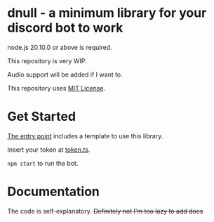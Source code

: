 # dnull - a minimum library for your discord bot to work

node.js 20.10.0 or above is required.

This repository is very WIP.

Audio support will be added if I want to.

This repository uses [MIT License](./LICENSE).

# Get Started

[The entry point](./src/index.ts) includes a template to use this library.

Insert your token at [token.ts](./src/token.ts).

`npm start` to run the bot.

# Documentation

The code is self-explanatory. ~~Definitely not I'm too lazy to add docs~~
